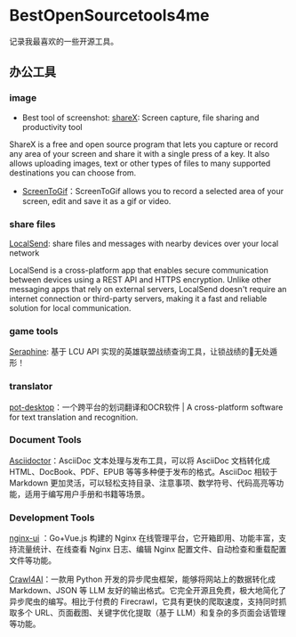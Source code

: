 # BestOpenSourcetools4me
记录我最喜欢的一些开源工具。

## 办公工具

### image

- Best tool of screenshot: [shareX](https://github.com/ShareX/ShareX): Screen capture, file sharing and productivity tool

ShareX is a free and open source program that lets you capture or record any area of your screen and share it with a single press of a key. It also allows uploading images, text or other types of files to many supported destinations you can choose from.

- [ScreenToGif](https://github.com/NickeManarin/ScreenToGif)：ScreenToGif allows you to record a selected area of your screen, edit and save it as a gif or video.

### share files

[LocalSend](https://github.com/localsend/localsend): share files and messages with nearby devices over your local network 

LocalSend is a cross-platform app that enables secure communication between devices using a REST API and HTTPS encryption. Unlike other messaging apps that rely on external servers, LocalSend doesn't require an internet connection or third-party servers, making it a fast and reliable solution for local communication.

### game tools

[Seraphine](https://github.com/Zzaphkiel/Seraphine): 基于 LCU API 实现的英雄联盟战绩查询工具，让锁战绩的🤡无处遁形！

### translator 

[pot-desktop](https://github.com/pot-app/pot-desktop)：一个跨平台的划词翻译和OCR软件 | A cross-platform software for text translation and recognition.

### Document Tools

[Asciidoctor](https://github.com/asciidoctor/asciidoctor)：AsciiDoc 文本处理与发布工具，可以将 AsciiDoc 文档转化成 HTML、DocBook、PDF、EPUB 等等多种便于发布的格式。AsciiDoc 相较于 Markdown 更加灵活，可以轻松支持目录、注意事项、数学符号、代码高亮等功能，适用于编写用户手册和书籍等场景。

### Development Tools

[nginx-ui](https://github.com/0xJacky/nginx-ui) ：Go+Vue.js 构建的 Nginx 在线管理平台，它开箱即用、功能丰富，支持流量统计、在线查看 Nginx 日志、编辑 Nginx 配置文件、自动检查和重载配置文件等功能。

[Crawl4AI](https://github.com/unclecode/crawl4ai)：一款用 Python 开发的异步爬虫框架，能够将网站上的数据转化成 Markdown、JSON 等 LLM 友好的输出格式。它完全开源且免费，极大地简化了异步爬虫的编写。相比于付费的 Firecrawl，它具有更快的爬取速度，支持同时抓取多个 URL、页面截图、关键字优化提取（基于 LLM）和复杂的多页面会话管理等功能。
